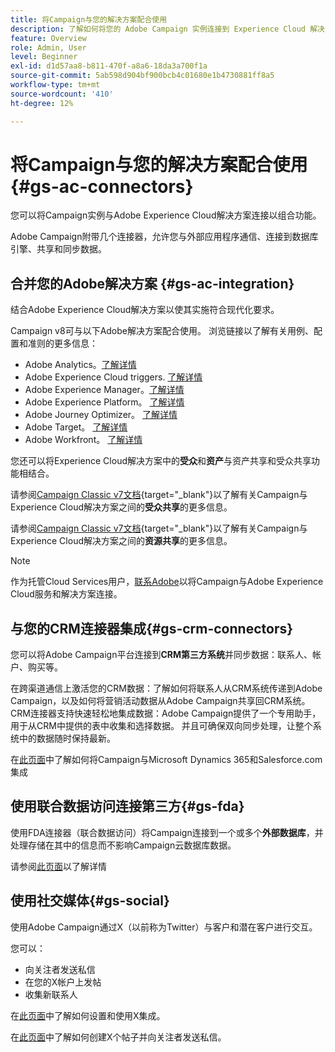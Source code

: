 ```yaml
---
title: 将Campaign与您的解决方案配合使用
description: 了解如何将您的 Adobe Campaign 实例连接到 Experience Cloud 解决方案。
feature: Overview
role: Admin, User
level: Beginner
exl-id: d1d57aa8-b811-470f-a8a6-18da3a700f1a
source-git-commit: 5ab598d904bf900bcb4c01680e1b4730881ff8a5
workflow-type: tm+mt
source-wordcount: '410'
ht-degree: 12%

---
```


# 将Campaign与您的解决方案配合使用{#gs-ac-connectors}

您可以将Campaign实例与Adobe Experience Cloud解决方案连接以组合功能。

Adobe Campaign附带几个连接器，允许您与外部应用程序通信、连接到数据库引擎、共享和同步数据。

## 合并您的Adobe解决方案 {#gs-ac-integration}

结合Adobe Experience Cloud解决方案以使其实施符合现代化要求。

Campaign v8可与以下Adobe解决方案配合使用。 浏览链接以了解有关用例、配置和准则的更多信息：

* Adobe Analytics。[了解详情](../connect/ac-aa.md)
* Adobe Experience Cloud triggers. [了解详情](../connect/ac-triggers.md)
* Adobe Experience Manager。[了解详情](../connect/ac-aem.md)
* Adobe Experience Platform。 [了解详情](../connect/ac-aep.md)
* Adobe Journey Optimizer。 [了解详情](../connect/ac-ajo.md)
* Adobe Target。 [了解详情](../connect/ac-at.md)
* Adobe Workfront。 [了解详情](../connect/ac-workfront.md)

您还可以将Experience Cloud解决方案中的&#x200B;**受众**&#x200B;和&#x200B;**资产**&#x200B;与资产共享和受众共享功能相结合。

请参阅[Campaign Classic v7文档](https://experienceleague.adobe.com/docs/campaign-classic/using/integrating-with-adobe-experience-cloud/audience-sharing/sharing-audiences-with-adobe-experience-cloud.html?lang=zh-Hans#integrating-with-adobe-experience-cloud){target="_blank"}以了解有关Campaign与Experience Cloud解决方案之间的&#x200B;**受众共享**&#x200B;的更多信息。

请参阅[Campaign Classic v7文档](https://experienceleague.adobe.com/docs/campaign-classic/using/integrating-with-adobe-experience-cloud/asset-sharing/sharing-assets-with-adobe-experience-cloud.html?lang=zh-Hans#integrating-with-adobe-experience-cloud){target="_blank"}以了解有关Campaign与Experience Cloud解决方案之间的&#x200B;**资源共享**&#x200B;的更多信息。

>[!NOTE]
>
>作为托管Cloud Services用户，[联系Adobe](../start/campaign-faq.md#support)以将Campaign与Adobe Experience Cloud服务和解决方案连接。


## 与您的CRM连接器集成{#gs-crm-connectors}

您可以将Adobe Campaign平台连接到&#x200B;**CRM第三方系统**&#x200B;并同步数据：联系人、帐户、购买等。

在跨渠道通信上激活您的CRM数据：了解如何将联系人从CRM系统传递到Adobe Campaign，以及如何将营销活动数据从Adobe Campaign共享回CRM系统。
CRM连接器支持快速轻松地集成数据：Adobe Campaign提供了一个专用助手，用于从CRM中提供的表中收集和选择数据。 并且可确保双向同步处理，让整个系统中的数据随时保持最新。

在[此页面](crm.md)中了解如何将Campaign与Microsoft Dynamics 365和Salesforce.com集成

## 使用联合数据访问连接第三方{#gs-fda}

使用FDA连接器（联合数据访问）将Campaign连接到一个或多个&#x200B;**外部数据库**，并处理存储在其中的信息而不影响Campaign云数据库数据。

请参阅[此页面](fda.md)以了解详情

## 使用社交媒体{#gs-social}

使用Adobe Campaign通过X（以前称为Twitter）与客户和潜在客户进行交互。

您可以：

* 向关注者发送私信
* 在您的X帐户上发帖
* 收集新联系人

在[此页面](../connect/ac-tw.md)中了解如何设置和使用X集成。

在[此页面](../send/twitter.md)中了解如何创建X个帖子并向关注者发送私信。
